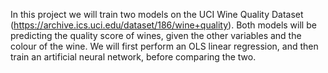 In this project we will train two models on the UCI Wine Quality Dataset (https://archive.ics.uci.edu/dataset/186/wine+quality). Both models will be predicting the quality score of wines, given the other variables and the colour of the wine. We will first perform an OLS linear regression, and then train an artificial neural network, before comparing the two.
